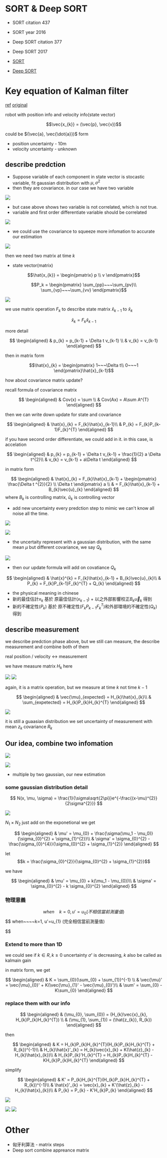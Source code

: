 # SORT & Deep SORT

* SORT citation 437
* SORT year 2016
* Deep SORT citation 377
* Deep SORT 2017

* [SORT](https://arxiv.org/pdf/1602.00763.pdf)
* [Deep SORT](https://arxiv.org/pdf/1703.07402.pdf)

# Key equation of Kalman filter

[ref](https://zhuanlan.zhihu.com/p/39912633)
[original](https://www.bzarg.com/p/how-a-kalman-filter-works-in-pictures/)

robot with position info and velocity info(state vector)

$$\vec{x_{k}} = (\vec{p}, \vec{v})$$

could be $(\vec{a}, \vec{\dot{a}})$ form

* position uncertainty - 10m
* velocity uncertainty - unknown

## describe predction

* Suppose variable of each component in state vector is stocastic variable, fit gaussian distribution with $\mu, \sigma^{2}$
* then they are covariance. in our case we have two variable

<img src='./images/sortDeepsort_1.png'></img>

* but case above shows two variable is not correlated, which is not true. 
* variable and first order differentiate variable should be correlated

<img src='./images/sortDeepsort_2.png'></img>

* we could use the covariance to squeeze more infomation to accurate our estimation

<img src='./images/sortDeepsort_3.png'></img>

then we need two matrix at time $k$

* state vector(matrix)

$$\hat{x_{k}} = \begin{pmatrix}
p \\
v
\end{pmatrix}$$

$$P_k = \begin{pmatrix}
\sum_{pp}~~~\sum_{pv}\\
\sum_{vp}~~~\sum_{vv}
\end{pmatrix}$$

<img src='./images/sortDeepsort_4.png'></img>

we use matrix operation $F_{k}$ to describe state matrix $\hat{x}_{k-1}$ to $\hat{x}_{k}$

$$
\hat{x}_{k} = F_{k}\hat{x}_{k-1}
$$

more detail

$$
\begin{aligned}
 & p_{k} = p_{k-1} + \Delta t v_{k-1} \\
 & v_{k} = v_{k-1}
\end{aligned}
$$

then in matrix form

$$\hat{x}_{k} = \begin{pmatrix}
1~~~\Delta t\\
0~~~1
\end{pmatrix}\hat{x}_{k-1}$$

how about covariance matrix update?

recall formula of covariance matrix

$$
\begin{aligned}
 & Cov(x) = \sum \\
 & Cov(Ax) = A\sum A^{T}
\end{aligned}
$$

then we can write down update for state and covariance

$$
\begin{aligned}
 & \hat{x}_{k} = F_{k}\hat{x}_{k-1}\\
 & P_{k} = F_{k}P_{k-1}F_{k}^{T}
\end{aligned}
$$

if you have second order differentiate, we could add in it. in this case, is accelation

$$
\begin{aligned}
 & p_{k} = p_{k-1} + \Delta t v_{k-1} +  \frac{1}{2} a \Delta t^{2}\\
 & v_{k} = v_{k-1} + a\Delta t
\end{aligned}
$$

in matrix form

$$
\begin{aligned}
 & \hat{x}_{k} = F_{k}\hat{x}_{k-1} + \begin{pmatrix}
\frac{\Delta t ^{2}}{2} \\
\Delta t
\end{pmatrix} a \\
 & = F_{k}\hat{x}_{k-1} + B_{k}\vec{u}_{k}
\end{aligned}
$$
where $B_{k}$ is controlling matrix, $\hat{u}_{k}$ is controlling vector

* add new uncertainty every predction step to mimic we can't know all noise all the time.

<img src='./images/sortDeepsort_4.png'></img>

<img src='./images/sortDeepsort_5.png'></img>

* the uncertaity represent with a gaussian distribution, with the same mean $\mu$ but different covariance, we say $Q_{k}$

<img src='./images/sortDeepsort_6.png'></img>

* then our update formula will add on covatiance $Q_{k}$

$$
\begin{aligned}
 & \hat{x}^{k} = F_{k}\hat{x}_{k-1} + B_{k}\vec{u}_{k}\\
 & P_{k} = F_{k}P_{k-1}F_{k}^{T} + Q_{k}
\end{aligned}
$$

* the physical meaning in chinese
* 新的最佳估計$x_{k}$ 基於 原最佳估計($x_{k-1}$) + 以之外部影響校正$B_{k}\vec{u}_{k}$ 得到
* 新的不確定性($P_{k}$) 基於 原不確定性($F_{k}P_{k-1}F_{k}^{T}$)和外部環境的不確定性($Q_k$) 得到

## describe measurement

we describe predction phase above, but we still can measure, the describe measurement and combine both of them

real position / velocity <-> measurement 

we have measure matrix $H_{k}$ here

<img src='./images/sortDeepsort_7.png'></img>
<img src='./images/sortDeepsort_8.png'></img>

again, it is a matrix operation, but we measure at time $k$ not time $k-1$

$$
\begin{aligned}
 & \vec{\mu}_{expected} = H_{k}\hat{x}_{k}\\
 & \sum_{expetected} = H_{k}P_{k}H_{k}^{T}
\end{aligned}
$$

<img src='./images/sortDeepsort_9.png'></img>

it is still a guaasian distribution
we set uncertainty of measurement with mean $z_{k}$ covariance $R_{k}$

## Our idea, combine two infomation

<img src='./images/sortDeepsort_10.png'></img>

<img src='./images/sortDeepsort_11.png'></img>

* multiple by two gaussian, our new estimation

### some gaussian distribution detail

$$
N(x, \mu, \sigma) = \frac{1}{\sigma\sqrt{2\pi}}e^{-\frac{(x-\mu)^{2}}{2\sigma^{2}}}
$$

<img src='./images/sortDeepsort_12.png'></img>

$N_1 \times N_2$ just add on the exponetional
we get

$$
\begin{aligned}
 & \mu' = \mu_{0} + \frac{\sigma(\mu_1 - \mu_0)}{\sigma_{0}^{2} + \sigma_{1}^{2}}\\
 & \sigma' = \sigma_{0}^{2} - \frac{\sigma_{0}^{4}}{\sigma_{0}^{2} + \sigma_{1}^{2}}
\end{aligned}
$$

let 
$$k = \frac{\sigma_{0}^{2}}{\sigma_{0}^{2} + \sigma_{1}^{2}}$$

we have

$$
\begin{aligned}
 & \mu' = \mu_{0} + k(\mu_1 - \mu_{0})\\
 & \sigma' = \sigma_{0}^{2} - k \sigma_{0}^{2}
\end{aligned}
$$

### 物理意義

$$
when~~~~k=0, u'=u_{0} (不相信當前測量值)
$$
$$
when~~~~k=1, u'=u_{1} (完全相信當前測量值)

$$

### Extend to more than 1D

we could see if $k \in R, k \geq 0$ uncertainty $\sigma$' is decreasing, $k$ also be called as kalmain gain

in matrix form, we get

$$
\begin{aligned}
 & K = \sum_{0}(\sum_{0} + \sum_{1})^{-1} \\
 & \vec{\mu}' = \vec{\mu}_{0}' + K(\vec{\mu}_{1}' - \vec{\mu}_{0}')\\
 & \sum' = \sum_{0} - K\sum_{0}
\end{aligned}
$$

### replace them with our info

$$
\begin{aligned}
 & (\mu_{0}, \sum_{0}) = (H_{k}\vec{x}_{k}, H_{k}P_{k}H_{k}^{T}) \\
 & (\mu_{1}, \sum_{1}) = (\hat{z_{k}}, R_{k})
\end{aligned}
$$

then 

$$
\begin{aligned}
 & K = H_{k}P_{k}H_{k}^{T}(H_{k}P_{k}H_{k}^{T} + R_{k})^{-1}\\
 & H_{k}\hat{x}'_{k} = H_{k}\vec{x}_{k} + K(\hat{z}_{k} - H_{k}\hat{x}_{k})\\
 & H_{k}P_{k}'H_{k}^{T} = H_{k}P_{k}H_{k}^{T} - KH_{k}P_{k}H_{k}^{T}
\end{aligned}
$$

simplify

$$
\begin{aligned}
 & K' = P_{k}H_{k}^{T}(H_{k}P_{k}H_{k}^{T} + R_{k})^{-1}\\
 & \hat{x}'_{k} = \vec{x}_{k} + K'(\hat{z}_{k} - H_{k}\hat{x}_{k})\\
 & P_{k} = P_{k} - K'H_{k}P_{k}
\end{aligned}
$$

<img src='./images/sortDeepsort_13.png'></img>

<img src='./images/sortDeepsort_14.png'></img>
<img src='./images/sortDeepsort_15.png'></img>

# Other

* 匈牙利算法 - matrix steps
* Deep sort combine appreance matrix
